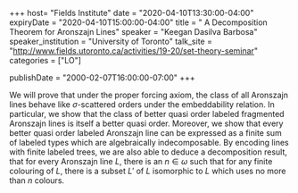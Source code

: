 +++
  host= "Fields Institute"
  date = "2020-04-10T13:30:00-04:00"
  expiryDate = "2020-04-10T15:00:00-04:00"
  title = " A Decomposition Theorem for Aronszajn Lines"
  speaker = "Keegan Dasilva Barbosa"
  speaker_institution = "University of Toronto"
  talk_site = "http://www.fields.utoronto.ca/activities/19-20/set-theory-seminar"
  categories = ["LO"]

  publishDate = "2000-02-07T16:00:00-07:00"
+++

We will prove that under the proper forcing axiom, the class of all Aronszajn lines behave like $\sigma$-scattered orders under the embeddability relation. In particular, we show that the class of better quasi order labeled fragmented Aronszajn lines is itself a better quasi order. Moreover, we show that every better quasi order labeled Aronszajn line can be expressed as a finite sum of labeled types which are algebraically indecomposable. By encoding lines with finite labeled trees, we are also able to deduce a decomposition result, that for every Aronszajn line $L$, there is an $n\in \omega$ such that for any finite colouring of $L$, there is a subset $L\prime$ of $L$ isomorphic to $L$ which uses no more than $n$ colours. 